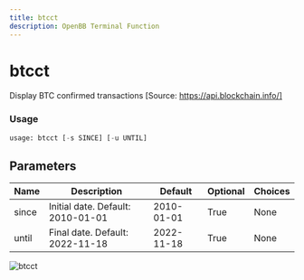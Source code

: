 ```yaml
---
title: btcct
description: OpenBB Terminal Function
---
```


# btcct

Display BTC confirmed transactions [Source: https://api.blockchain.info/]

### Usage 
```python
usage: btcct [-s SINCE] [-u UNTIL]
```

## Parameters

| Name | Description | Default | Optional | Choices |
| ---- | ----------- | ------- | -------- | ------- |
| since | Initial date. Default: 2010-01-01 | 2010-01-01 | True | None |
| until | Final date. Default: 2022-11-18 | 2022-11-18 | True | None |


![btcct](https://user-images.githubusercontent.com/46355364/154067586-d80059e8-cf7b-475a-990b-cf2aec7bc646.png)

